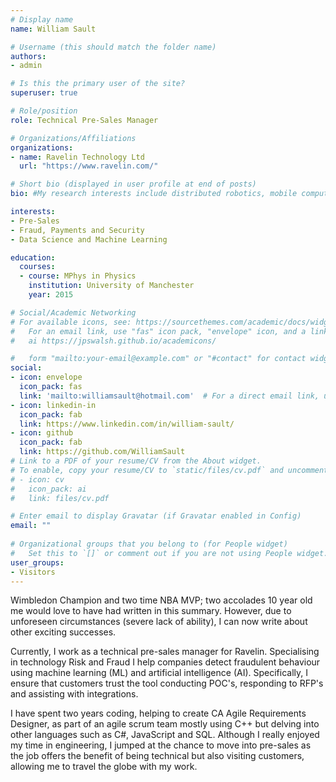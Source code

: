 ```yaml
---
# Display name
name: William Sault

# Username (this should match the folder name)
authors:
- admin

# Is this the primary user of the site?
superuser: true

# Role/position
role: Technical Pre-Sales Manager

# Organizations/Affiliations
organizations:
- name: Ravelin Technology Ltd
  url: "https://www.ravelin.com/"

# Short bio (displayed in user profile at end of posts)
bio: #My research interests include distributed robotics, mobile computing and programmable matter.

interests:
- Pre-Sales
- Fraud, Payments and Security
- Data Science and Machine Learning

education:
  courses:
  - course: MPhys in Physics
    institution: University of Manchester
    year: 2015

# Social/Academic Networking
# For available icons, see: https://sourcethemes.com/academic/docs/widgets/#icons
#   For an email link, use "fas" icon pack, "envelope" icon, and a link in the
#   ai https://jpswalsh.github.io/academicons/

#   form "mailto:your-email@example.com" or "#contact" for contact widget.
social:
- icon: envelope
  icon_pack: fas
  link: 'mailto:williamsault@hotmail.com'  # For a direct email link, use "mailto:test@example.org".
- icon: linkedin-in
  icon_pack: fab
  link: https://www.linkedin.com/in/william-sault/
- icon: github
  icon_pack: fab
  link: https://github.com/WilliamSault
# Link to a PDF of your resume/CV from the About widget.
# To enable, copy your resume/CV to `static/files/cv.pdf` and uncomment the lines below.  
# - icon: cv
#   icon_pack: ai
#   link: files/cv.pdf

# Enter email to display Gravatar (if Gravatar enabled in Config)
email: ""
  
# Organizational groups that you belong to (for People widget)
#   Set this to `[]` or comment out if you are not using People widget.  
user_groups:
- Visitors
---
```


Wimbledon Champion and two time NBA MVP; two accolades 10 year old me would love to have had written in this summary. However, due to unforeseen circumstances (severe lack of ability), I can now write about other exciting successes.

Currently, I work as a technical pre-sales manager for Ravelin. Specialising in technology Risk and Fraud I help companies detect fraudulent behaviour using machine learning (ML) and artificial intelligence (AI). Specifically, I ensure that customers trust the tool conducting POC's, responding to RFP's and assisting with integrations.

I have spent two years coding, helping to create CA Agile Requirements Designer, as part of an agile scrum team mostly using C++ but delving into other languages such as C#, JavaScript and SQL. Although I really enjoyed my time in engineering, I jumped at the chance to move into pre-sales as the job offers the benefit of being technical but also visiting customers, allowing me to travel the globe with my work.


